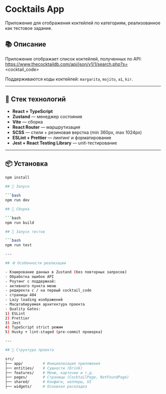 # Cocktails App

Приложение для отображения коктейлей по категориям, реализованное как тестовое задание.

## 📚 Описание

Приложение отображает список коктейлей, полученных по API:  
https://www.thecocktaildb.com/api/json/v1/1/search.php?s=<cocktail_code>

Поддерживаются коды коктейлей: `margarita`, `mojito`, `a1`, `kir`.

---

## 🚀 Стек технологий

- **React + TypeScript**
- **Zustand** — менеджер состояния
- **Vite** — сборка
- **React Router** — маршрутизация
- **SCSS** — стили + резиновая верстка (min 360px, max 1024px)
- **ESLint + Prettier** — линтинг и форматирование
- **Jest + React Testing Library** — unit-тестирование

---

## 📦 Установка

````bash
npm install

## 🚀 Запуск

```bash
npm run dev

## 🔨 Сборка

```bash
npm run build

## 🧪 Запуск тестов

```bash
npm run test

---

## ⚙️ Особенности реализации

- Кэширование данных в Zustand (без повторных запросов)
- Обработка ошибок API
- Роутинг с поддержкой:
- активного пункта меню
- редиректа с / на первый cocktail_code
- страницы 404
- Lazy loading изображений
- Масштабируемая архитектура проекта
- Quality Gates:
1) ESLint
2) Prettier
3) Jest
4) TypeScript strict режим
5) Husky + lint-staged (pre-commit проверка)

---

## 🧱 Структура проекта

src/
├── app/         # Инициализация приложения
├── entities/    # Сущности (Drink)
├── features/    # Меню, карточки и т.д.
├── pages/       # Страницы (CocktailPage, NotFoundPage)
├── shared/      # Конфиги, хелперы, UI
├── widgets/     # Основная раскладка
````
